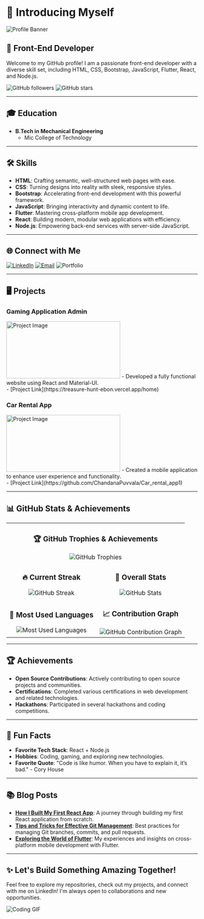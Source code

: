 # 🙋 Introducing Myself

![Profile Banner](https://media2.dev.to/dynamic/image/width=1000,height=420,fit=cover,gravity=auto,format=auto/https%3A%2F%2Fdev-to-uploads.s3.amazonaws.com%2Fuploads%2Farticles%2F6m5cpa580zayles9atuf.png)

## 🚀 Front-End Developer

Welcome to my GitHub profile! I am a passionate front-end developer with a diverse skill set, including HTML, CSS, Bootstrap, JavaScript, Flutter, React, and Node.js.

![GitHub followers](https://img.shields.io/github/followers/your-username?label=Followers&style=social) ![GitHub stars](https://img.shields.io/github/stars/your-username?label=Stars&style=social)

---

## 🎓 Education

- **B.Tech in Mechanical Engineering**
  - Mic College of Technology

---

## 🛠️ Skills

- **HTML**: Crafting semantic, well-structured web pages with ease.
- **CSS**: Turning designs into reality with sleek, responsive styles.
- **Bootstrap**: Accelerating front-end development with this powerful framework.
- **JavaScript**: Bringing interactivity and dynamic content to life.
- **Flutter**: Mastering cross-platform mobile app development.
- **React**: Building modern, modular web applications with efficiency.
- **Node.js**: Empowering back-end services with server-side JavaScript.

---

## 🌐 Connect with Me

[![LinkedIn](https://img.shields.io/badge/LinkedIn-Connect-blue)](https://www.linkedin.com/in/chaitanya-kumar-3239b823b/) [![Email](https://img.shields.io/badge/Email-Send%20Mail-red)](mailto:nunna.chaitanyakumar@gmail.com) ![Portfolio](https://img.shields.io/badge/Portfolio-Visit-green)

---

## 🖥️ Projects

### Gaming Application Admin
<img src="https://images.unsplash.com/photo-1612257998531-70e0d0a15f6d?q=80&w=1974&auto=format&fit=crop&ixlib=rb-4.0.3&ixid=M3wxMjA3fDB8MHxwaG90by1wYWdlfHx8fGVufDB8fHx8fA%3D%3D" alt="Project Image" width="300" height="150">
- Developed a fully functional website using React and Material-UI.<br/>
- [Project Link](https://treasure-hunt-ebon.vercel.app/home)

### Car Rental App
<img src="https://mobisoftinfotech.com/assets/images/og-images/Car-Rental-App-Development.png" alt="Project Image" width="300" height="150">
- Created a mobile application to enhance user experience and functionality.<br/>
- [Project Link](https://github.com/ChandanaPuvvala/Car_rental_app1)

---

## 📊 GitHub Stats & Achievements  

<div align="center">

<table>
  <tr>
    <td colspan="2" align="center">
      <h3>🏆 GitHub Trophies & Achievements</h3>
      <img src="https://github-profile-trophy.vercel.app/?username=your-github-username&theme=juicyfresh&no-frame=true&margin-w=10&column=6" alt="GitHub Trophies" />
    </td>
  </tr>
  <tr>
    <td align="center">
      <h3>🔥 Current Streak</h3>
      <img src="https://github-readme-streak-stats.herokuapp.com/?user=your-github-username&theme=highcontrast&hide_border=true" alt="GitHub Streak" />
    </td>
    <td align="center">
      <h3>🚀 Overall Stats</h3>
      <img src="https://github-readme-stats.vercel.app/api?username=your-github-username&show_icons=true&theme=gruvbox&hide_border=true&count_private=true" alt="GitHub Stats" />
    </td>
  </tr>
  <tr>
    <td align="center">
      <h3>🎨 Most Used Languages</h3>
      <img src="https://github-readme-stats.vercel.app/api/top-langs/?username=your-github-username&layout=donut&theme=chartreuse-dark&hide_border=true" alt="Most Used Languages" />
    </td>
    <td align="center">
      <h3>📈 Contribution Graph</h3>
      <img src="https://github-readme-activity-graph.vercel.app/graph?username=your-github-username&theme=react-dark&hide_border=true" alt="GitHub Contribution Graph" />
    </td>
  </tr>
</table>

</div>

---

## 🏆 Achievements

- **Open Source Contributions**: Actively contributing to open source projects and communities.
- **Certifications**: Completed various certifications in web development and related technologies.
- **Hackathons**: Participated in several hackathons and coding competitions.

---

## 🎨 Fun Facts

- **Favorite Tech Stack**: React + Node.js
- **Hobbies**: Coding, gaming, and exploring new technologies.
- **Favorite Quote**: "Code is like humor. When you have to explain it, it’s bad." - Cory House

---

## 📚 Blog Posts

- **[How I Built My First React App](#)**: A journey through building my first React application from scratch.
- **[Tips and Tricks for Effective Git Management](#)**: Best practices for managing Git branches, commits, and pull requests.
- **[Exploring the World of Flutter](#)**: My experiences and insights on cross-platform mobile development with Flutter.

---

## ✨ Let's Build Something Amazing Together!

Feel free to explore my repositories, check out my projects, and connect with me on LinkedIn! I'm always open to collaborations and new opportunities.

![Coding GIF](https://media.giphy.com/media/qgQUggAC3Pfv687qPC/giphy.gif)

